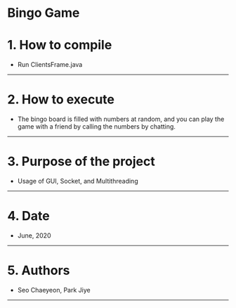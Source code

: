 Bingo Game
======================

# 1. How to compile
- Run ClientsFrame.java

****
# 2. How to execute
- The bingo board is filled with numbers at random, and you can play the game with a friend by calling the numbers by chatting.


****
# 3. Purpose of the project
- Usage of GUI, Socket, and Multithreading

****
# 4. Date
- June, 2020

****
# 5. Authors
- Seo Chaeyeon, Park Jiye

*****

